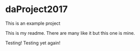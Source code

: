 # daProject2017
This is an example project

This is my readme. There are many like it but this one is mine. 

Testing!
Testing yet again!
